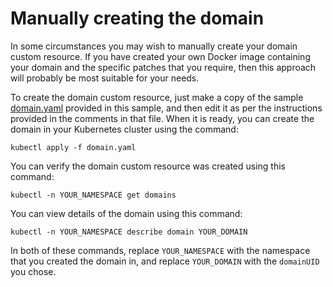 # Manually creating the domain

In some circumstances you may wish to manually create your domain custom resource.  If you have created your own
Docker image containing your domain and the specific patches that you require, then this approach will probably
be most suitable for your needs.

To create the domain custom resource, just make a copy of the sample [domain.yaml](./domain.yaml) provided in
this sample, and then edit it as per the instructions provided in the comments in that file.
When it is ready, you can create the domain in your Kubernetes cluster using the command:

```
kubectl apply -f domain.yaml
```

You can verify the domain custom resource was created using this command:

```
kubectl -n YOUR_NAMESPACE get domains
```

You can view details of the domain using this command:

```
kubectl -n YOUR_NAMESPACE describe domain YOUR_DOMAIN
```

In both of these commands, replace `YOUR_NAMESPACE` with the namespace that you created the domain in, and
replace `YOUR_DOMAIN` with the `domainUID` you chose.


